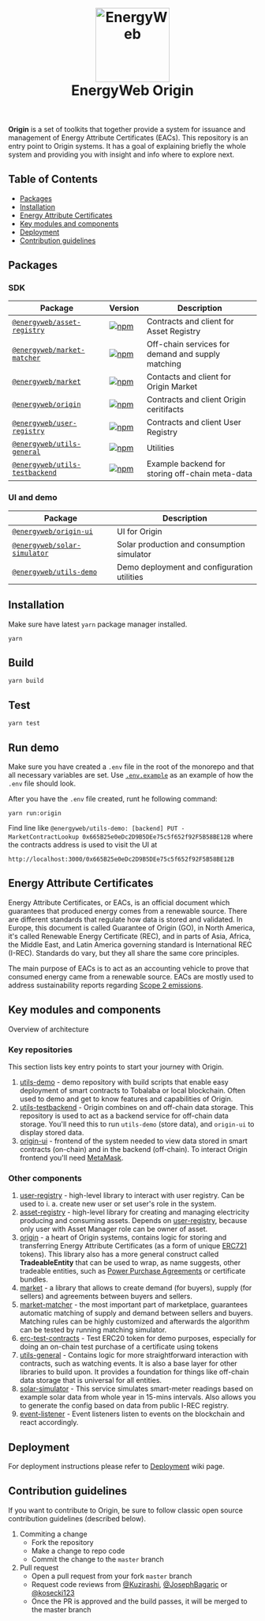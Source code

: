 <h1 align="center">
  <br>
  <a href="https://www.energyweb.org/"><img src="https://www.energyweb.org/wp-content/uploads/2019/04/logo-brand.png" alt="EnergyWeb" width="150"></a>
  <br>
  EnergyWeb Origin
  <br>
  <br>
</h1>

**Origin** is a set of toolkits that together provide a system for issuance and management of Energy Attribute Certificates (EACs). This repository is an entry point to Origin systems. It has a goal of explaining briefly the whole system and providing you with insight and info where to explore next.

## Table of Contents
- [Packages](#packages)
- [Installation](#installation)
- [Energy Attribute Certificates](#energy-attribute-certificates)
- [Key modules and components](#key-modules-and-components)
- [Deployment](#deployment)
- [Contribution guidelines](#contribution-guidelines)

## Packages

### SDK

| Package | Version | Description |
| --- | --- | --- |
| [`@energyweb/asset-registry`](/packages/asset-registry) | [![npm](https://img.shields.io/npm/v/@energyweb/asset-registry.svg)](https://www.npmjs.com/package/@energyweb/asset-registry) | Contracts and client for Asset Registry |
| [`@energyweb/market-matcher`](/packages/market-matcher) | [![npm](https://img.shields.io/npm/v/@energyweb/market-matcher.svg)](https://www.npmjs.com/package/@energyweb/market-matcher) | Off-chain services for demand and supply matching |
| [`@energyweb/market`](/packages/market) | [![npm](https://img.shields.io/npm/v/@energyweb/market.svg)](https://www.npmjs.com/package/@energyweb/market) | Contacts and client for Origin Market |
| [`@energyweb/origin`](/packages/origin) | [![npm](https://img.shields.io/npm/v/@energyweb/origin.svg)](https://www.npmjs.com/package/@energyweb/origin) | Contracts and client Origin ceritifacts |
| [`@energyweb/user-registry`](/packages/user-registry) | [![npm](https://img.shields.io/npm/v/@energyweb/user-registry.svg)](https://www.npmjs.com/package/@energyweb/user-registry) | Contracts and client User Registry |
| [`@energyweb/utils-general`](/packages/utils-general) | [![npm](https://img.shields.io/npm/v/@energyweb/utils-general.svg)](https://www.npmjs.com/package/@energyweb/utils-general) | Utilities |
| [`@energyweb/utils-testbackend`](/packages/utils-testbackend) | [![npm](https://img.shields.io/npm/v/@energyweb/utils-testbackend.svg)](https://www.npmjs.com/package/@energyweb/utils-testbackend) | Example backend for storing off-chain meta-data |

### UI and demo

| Package | Description |
| --- | --- |
| [`@energyweb/origin-ui`](/packages/origin-ui) | UI for Origin |
| [`@energyweb/solar-simulator`](/packages/solar-simulator) | Solar production and consumption simulator |
| [`@energyweb/utils-demo`](/packages/utils-demo) | Demo deployment and configuration utilities |

## Installation

Make sure have latest `yarn` package manager installed.

```shell
yarn
```

## Build

```shell
yarn build
```

## Test

```shell
yarn test
```

## Run demo

Make sure you have created a `.env` file in the root of the monorepo and that all necessary variables are set.
Use [`.env.example`](.env.example) as an example of how the `.env` file should look.

After you have the `.env` file created, runt he following command:

```shell
yarn run:origin
```

Find line like `@energyweb/utils-demo: [backend] PUT - MarketContractLookup 0x665B25e0eDc2D9B5DEe75c5f652f92F5B58BE12B` where the contracts address is used to visit the UI at

`http://localhost:3000/0x665B25e0eDc2D9B5DEe75c5f652f92F5B58BE12B`

## Energy Attribute Certificates
Energy Attribute Certificates, or EACs, is an official document which guarantees that produced energy comes from a renewable source. There are different standards that regulate how data is stored and validated. In Europe, this document is called Guarantee of Origin (GO), in North America, it's called Renewable Energy Certificate (REC), and in parts of Asia, Africa, the Middle East, and Latin America governing standard is International REC (I-REC). Standards do vary, but they all share the same core principles. 

The main purpose of EACs is to act as an accounting vehicle to prove that consumed energy came from a renewable source. EACs are mostly used to address sustainability reports regarding [Scope 2 emissions](https://en.wikipedia.org/wiki/Carbon_emissions_reporting#Scope_2:_Electricity_indirect_GHG_emissions).

## Key modules and components
Overview of architecture

### Key repositories

This section lists key entry points to start your journey with Origin. 

1. [utils-demo](https://github.com/energywebfoundation/origin/tree/master/packages/utils-demo) - demo repository with build scripts that enable easy deployment of smart contracts to Tobalaba or local blockchain. Often used to demo and get to know features and capabilities of Origin. 
2. [utils-testbackend](https://github.com/energywebfoundation/origin/tree/master/packages/utils-testbackend) - Origin combines on and off-chain data storage. This repository is used to act as a backend service for off-chain data storage. You'll need this to run `utils-demo` (store data), and `origin-ui` to display stored data. 
3. [origin-ui](https://github.com/energywebfoundation/origin/tree/master/packages/origin-ui) - frontend of the system needed to view data stored in smart contracts (on-chain) and in the backend (off-chain). To interact Origin frontend you'll need [MetaMask](https://metamask.io).

### Other components

1. [user-registry](https://github.com/energywebfoundation/origin/tree/master/packages/user-registry) - high-level library to interact with user registry. Can be used to i. a. create new user or set user's role in the system.
2. [asset-registry](https://github.com/energywebfoundation/origin/tree/master/packages/asset-registry) - high-level library for creating and managing electricity producing and consuming assets. Depends on [user-registry](https://github.com/energywebfoundation/origin/tree/master/packages/user-registry), because only user with Asset Manager role can be owner of asset. 
3. [origin](https://github.com/energywebfoundation/origin/tree/master/packages/origin) - a heart of Origin systems, contains logic for storing and transferring Energy Attribute Certificates (as a form of unique [ERC721](http://erc721.org/) tokens). This library also has a more general construct called **TradeableEntity** that can be used to wrap, as name suggests, other tradeable entities, such as [Power Purchase Agreements](https://en.wikipedia.org/wiki/Power_purchase_agreement) or certificate bundles.
4. [market](https://github.com/energywebfoundation/origin/tree/master/packages/market) - a library that allows to create demand (for buyers), supply (for sellers) and agreements between buyers and sellers.
5. [market-matcher](https://github.com/energywebfoundation/origin/tree/master/packages/market-matcher) - the most important part of marketplace, guarantees automatic matching of supply and demand between sellers and buyers. Matching rules can be highly customized and afterwards the algorithm can be tested by running matching simulator.
6. [erc-test-contracts](https://github.com/energywebfoundation/origin/tree/master/packages/erc-test-contracts) - Test ERC20 token for demo purposes, especially for doing an on-chain test purchase of a certificate using tokens
7. [utils-general](https://github.com/energywebfoundation/origin/tree/master/packages/utils-general) - Contains logic for more straightforward interaction with contracts, such as watching events. It is also a base layer for other libraries to build upon. It provides a foundation for things like off-chain data storage that is universal for all entities.
8. [solar-simulator](https://github.com/energywebfoundation/origin/tree/master/packages/solar-simulator) - This service simulates smart-meter readings based on example solar data from whole year in 15-mins intervals. Also allows you to generate the config based on data from public I-REC registry.
9. [event-listener](https://github.com/energywebfoundation/origin/tree/master/packages/event-listener) - Event listeners listen to events on the blockchain and react accordingly.

## Deployment

For deployment instructions please refer to [Deployment](https://github.com/energywebfoundation/origin/wiki/Origin-Deployment) wiki page.

## Contribution guidelines

If you want to contribute to Origin, be sure to follow classic open source contribution guidelines (described below).

1. Commiting a change
    - Fork the repository
    - Make a change to repo code
    - Commit the change to the `master` branch
2. Pull request
    - Open a pull request from your fork `master` branch
    - Request code reviews from [@Kuzirashi](https://github.com/Kuzirashi), [@JosephBagaric](https://github.com/JosephBagaric) or [@kosecki123](https://github.com/kosecki123)
    - Once the PR is approved and the build passes, it will be merged to the master branch
